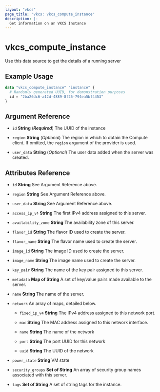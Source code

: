 ```yaml
---
layout: "vkcs"
page_title: "vkcs: vkcs_compute_instance"
description: |-
  Get information on an VKCS Instance
---
```


# vkcs_compute_instance

Use this data source to get the details of a running server

## Example Usage

```terraform
data "vkcs_compute_instance" "instance" {
  # Randomly generated UUID, for demonstration purposes
  id = "2ba26dc6-a12d-4889-8f25-794ea5bf4453"
}
```

## Argument Reference
- `id` **String** (***Required***) The UUID of the instance

- `region` **String** (*Optional*) The region in which to obtain the Compute client. If omitted, the `region` argument of the provider is used.

- `user_data` **String** (*Optional*) The user data added when the server was created.


## Attributes Reference
- `id` **String** See Argument Reference above.

- `region` **String** See Argument Reference above.

- `user_data` **String** See Argument Reference above.

- `access_ip_v4` **String** The first IPv4 address assigned to this server.

- `availability_zone` **String** The availability zone of this server.

- `flavor_id` **String** The flavor ID used to create the server.

- `flavor_name` **String** The flavor name used to create the server.

- `image_id` **String** The image ID used to create the server.

- `image_name` **String** The image name used to create the server.

- `key_pair` **String** The name of the key pair assigned to this server.

- `metadata` <strong>Map of </strong>**String** A set of key/value pairs made available to the server.

- `name` **String** The name of the server.

- `network`  An array of maps, detailed below.
  - `fixed_ip_v4` **String** The IPv4 address assigned to this network port.

  - `mac` **String** The MAC address assigned to this network interface.

  - `name` **String** The name of the network

  - `port` **String** The port UUID for this network

  - `uuid` **String** The UUID of the network

- `power_state` **String** VM state

- `security_groups` <strong>Set of </strong>**String** An array of security group names associated with this server.

- `tags` <strong>Set of </strong>**String** A set of string tags for the instance.



